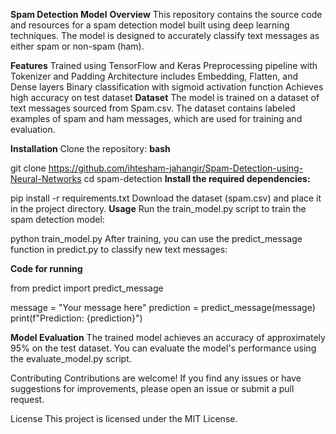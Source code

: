 **Spam Detection Model**
**Overview**
This repository contains the source code and resources for a spam detection model built using deep learning techniques. The model is designed to accurately classify text messages as either spam or non-spam (ham).

**Features**
Trained using TensorFlow and Keras
Preprocessing pipeline with Tokenizer and Padding
Architecture includes Embedding, Flatten, and Dense layers
Binary classification with sigmoid activation function
Achieves high accuracy on test dataset
**Dataset**
The model is trained on a dataset of text messages sourced from Spam.csv. The dataset contains labeled examples of spam and ham messages, which are used for training and evaluation.

**Installation**
Clone the repository:
**bash**

git clone https://github.com/ihtesham-jahangir/Spam-Detection-using-Neural-Networks
cd spam-detection
**Install the required dependencies:**

pip install -r requirements.txt
Download the dataset (spam.csv) and place it in the project directory.
**Usage**
Run the train_model.py script to train the spam detection model:

python train_model.py
After training, you can use the predict_message function in predict.py to classify new text messages:

**Code for running**

from predict import predict_message

message = "Your message here"
prediction = predict_message(message)
print(f"Prediction: {prediction}")

**Model Evaluation**
The trained model achieves an accuracy of approximately 95% on the test dataset. You can evaluate the model's performance using the evaluate_model.py script.

Contributing
Contributions are welcome! If you find any issues or have suggestions for improvements, please open an issue or submit a pull request.

License
This project is licensed under the MIT License.


